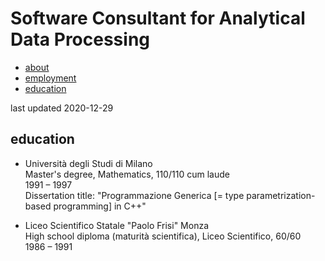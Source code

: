 # Software Consultant for Analytical Data Processing

<ul class="nav">
<li><a href="./index.md">about</a></li>
<li><a href="./employment.md">employment</a></li>
<li class="nav-active"><a href="./education.md">education</a></li>
</ul>

last updated 2020-12-29

## education

* Università degli Studi di Milano \
Master's degree, Mathematics, 110/110 cum laude \
1991 – 1997 \
Dissertation title: "Programmazione Generica [= type parametrization-based programming] in C++"

* Liceo Scientifico Statale "Paolo Frisi" Monza \
High school diploma (maturità scientifica), Liceo Scientifico, 60/60 \
1986 – 1991
